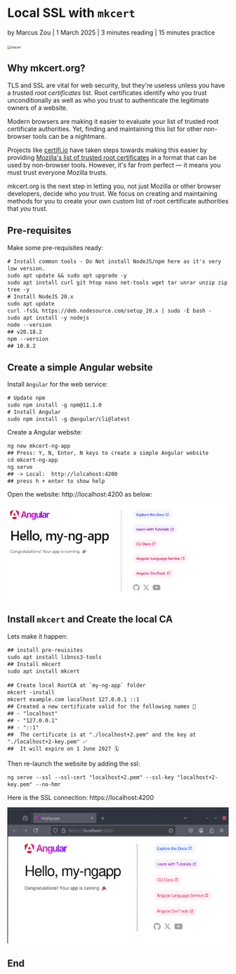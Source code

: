 # Local SSL with `mkcert`

by Marcus Zou | 1 March 2025 | 3 minutes reading | 15 minutes practice



<img src="https://words.filippo.io/content/images/2019/01/sticker-transparent.png" alt="mkcert" style="zoom:50%;" />

## Why mkcert.org?

TLS and SSL are vital for web security, but they're useless unless you have a trusted *root certificates* list. Root certificates identify who you trust unconditionally as well as who you trust to authenticate the legitimate owners of a website.

Modern browsers are making it easier to evaluate your list of trusted root certificate authorities. Yet, finding and maintaining this list for other non-browser tools can be a nightmare.

Projects like [certifi.io](http://certifi.io/) have taken steps towards making this easier by providing [Mozilla's list of trusted root certificates](https://hg.mozilla.org/mozilla-central/raw-file/tip/security/nss/lib/ckfw/builtins/certdata.txt) in a format that can be used by non-browser tools. However, it's far from perfect — it means you must trust everyone Mozilla trusts.

mkcert.org is the next step in letting you, not just Mozilla or other browser developers, decide who *you* trust. We focus on creating and maintaining methods for you to create your own custom list of root certificate authorities that *you* trust.



## Pre-requisites

Make some pre-requisites ready:

```shell
# Install common tools - Do Not install NodeJS/npm here as it's very low version.
sudo apt update && sudo apt upgrade -y
sudo apt install curl git htop nano net-tools wget tar unrar unzip zip tree -y
# Install NodeJS 20.x
sudo apt update
curl -fsSL https://deb.nodesource.com/setup_20.x | sudo -E bash -
sudo apt install -y nodejs
node --version
## v20.18.2
npm --version
## 10.8.2
```



## Create a simple Angular website

Install `Angular` for the web service:

```shell
# Update npm
sudo npm install -g npm@11.1.0
# Install Angular
sudo npm install -g @angular/cli@latest
```

Create a Angular website:

```shell
ng new mkcert-ng-app
## Press: Y, N, Enter, N keys to create a simple Angular website
cd mkcert-ng-app
ng serve
## -> Local:  http://lolcahost:4200
## press h + enter to show help
```

Open the website: http://localhost:4200 as below:

![http-conn](./assets/ng-site-http.png)



## Install `mkcert` and Create the local CA

Lets make it happen:

```shell
## install pre-reuisites
sudo apt install libnss3-tools
## Install mkcert
sudo apt install mkcert

## Create local RootCA at `my-ng-app` folder
mkcert -install
mkcert example.com localhost 127.0.0.1 ::1
## Created a new certificate valid for the following names 📜
## - "localhost"
## - "127.0.0.1"
## - "::1"
##  The certificate is at "./localhost+2.pem" and the key at "./localhost+2-key.pem" ✅
##  It will expire on 1 June 2027 🗓
```

Then re-launch the website by adding the ssl:

```shell
ng serve --ssl --ssl-cert "localhost+2.pem" --ssl-key "localhost+2-key.pem" --no-hmr
```

Here is the SSL connection: https://localhost:4200

![ssl-conn](assets\ng-site-http-ssl.png)



## End


